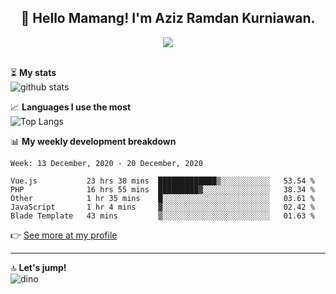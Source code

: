 <h2 align="center">👋 Hello Mamang! I'm Aziz Ramdan Kurniawan.</h2>  
<p align="center">
  <img src="https://komarev.com/ghpvc/?username=azizramdan"> <br><br>
</p>
    
⏳ **My stats**  
![github stats](https://github-readme-stats.vercel.app/api?username=azizramdan&show_icons=true&count_private=true&title_color=000&hide_border=true&hide_title=true)  

📈 **Languages I use the most**  
![Top Langs](https://github-readme-stats.vercel.app/api/top-langs/?username=azizramdan&layout=compact&langs_count=6&hide=tsql&hide_border=true&hide_title=true&exclude_repo=Futsal-Go,Futsal-Go-Admin,Sistem-Informasi-Sensus-Harian-Rawat-Inap)  

📊 **My weekly development breakdown**
<!--START_SECTION:waka-->
```text
Week: 13 December, 2020 - 20 December, 2020

Vue.js           23 hrs 38 mins  █████████████▒░░░░░░░░░░░   53.54 % 
PHP              16 hrs 55 mins  █████████▓░░░░░░░░░░░░░░░   38.34 % 
Other            1 hr 35 mins    █░░░░░░░░░░░░░░░░░░░░░░░░   03.61 % 
JavaScript       1 hr 4 mins     ▓░░░░░░░░░░░░░░░░░░░░░░░░   02.42 % 
Blade Template   43 mins         ▒░░░░░░░░░░░░░░░░░░░░░░░░   01.63 % 
```
<!--END_SECTION:waka-->
👉 [See more at my profile](https://wakatime.com/@azizramdan)
***
🔝 **Let's jump!**  
![dino](https://raw.githubusercontent.com/azizramdan/azizramdan/master/dino.gif)  
